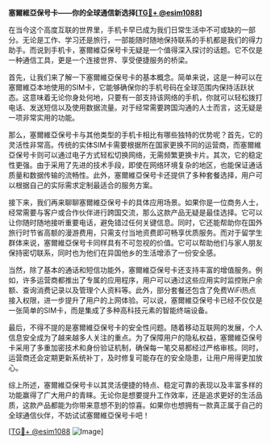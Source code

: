**塞爾維亞保号卡——你的全球通信新选择[[TG💪+ @esim1088](https://t.me/s/esim1088)]**

在当今这个高度互联的世界里，手机卡早已成为我们日常生活中不可或缺的一部分。无论是工作、学习还是旅行，一部能随时随地保持联系的手机都是我们的得力助手。而说到手机卡，塞爾維亞保号卡无疑是一个值得深入探讨的话题。它不仅是一种通信工具，更是一个连接世界、享受便捷服务的桥梁。

首先，让我们来了解一下塞爾維亞保号卡的基本概念。简单来说，这是一种可以在塞爾維亞本地使用的SIM卡，它能够确保你的手机号码在全球范围内保持活跃状态。这意味着无论你身处何地，只要有一部支持该网络的手机，你就可以轻松拨打电话、发送短信以及使用数据流量。对于经常需要跨国沟通的人士而言，这无疑是一项非常实用的功能。

那么，塞爾維亞保号卡与其他类型的手机卡相比有哪些独特的优势呢？首先，它的灵活性非常高。传统的实体SIM卡需要根据所在国家更换不同的运营商，而塞爾維亞保号卡则可以通过电子方式轻松切换网络，无需频繁更换卡片。其次，它的稳定性更强。由于采用了先进的技术手段，即使在网络环境复杂的地区，也能保证通话质量和数据传输的流畅性。此外，塞爾維亞保号卡还提供了多种套餐选择，用户可以根据自己的实际需求定制最适合的服务方案。

接下来，我们再来聊聊塞爾維亞保号卡的具体应用场景。如果你是一位商务人士，经常需要与客户或合作伙伴进行跨国交流，那么这款产品无疑是最佳选择。它可以让你随时随地接听重要电话，避免错过任何关键信息。同时，它还能帮助你在国外旅行时节省高额的漫游费用，只需支付当地资费即可畅享优质服务。而对于留学生群体来说，塞爾維亞保号卡同样具有不可忽视的价值。它可以帮助他们与家人朋友保持密切联系，同时也为他们在异国他乡的生活增添了一份安全感。

当然，除了基本的通话和短信功能外，塞爾維亞保号卡还支持丰富的增值服务。例如，许多运营商都推出了专属的应用程序，用户可以通过这些应用实时监控账户余额、查询消费记录以及管理个人资料等。此外，部分套餐还包含了免费WiFi热点接入权限，进一步提升了用户的上网体验。可以说，塞爾維亞保号卡已经不仅仅是一张简单的SIM卡，而是集成了多种高科技元素的智能终端设备。

最后，不得不提的是塞爾維亞保号卡的安全性问题。随着移动互联网的发展，个人信息安全成为了越来越多人关注的重点。为了保障用户的隐私权益，塞爾維亞保号卡采用了多重加密技术和身份验证机制，确保每一笔交易都经过严格审核。同时，运营商还会定期更新系统补丁，及时修复可能存在的安全隐患，让用户用得更加放心。

综上所述，塞爾維亞保号卡以其灵活便捷的特点、稳定可靠的表现以及丰富多样的功能赢得了广大用户的青睐。无论你是想要提升工作效率，还是追求更好的生活品质，这款产品都能为你带来意想不到的惊喜。如果你也想拥有一款真正属于自己的全球通信伙伴，不妨试试塞爾維亞保号卡吧！

[[TG💪+ @esim1088](https://t.me/s/esim1088) ![Image](https://i.postimg.cc/4NQfJmqS/Snipaste-2025-05-13-00-14-12.png)]